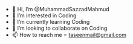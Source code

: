 - 👋 Hi, I’m @MuhammadSazzadMahmud
- 👀 I’m interested in Coding
- 🌱 I’m currently learning Coding
- 💞️ I’m looking to collaborate on Coding
- 📫 How to reach me = taseenmail@gmail.com

<!---
MuhammadSazzadMahmud/MuhammadSazzadMahmud is a ✨ special ✨ repository because its `README.md` (this file) appears on your GitHub profile.
You can click the Preview link to take a look at your changes.
--->

